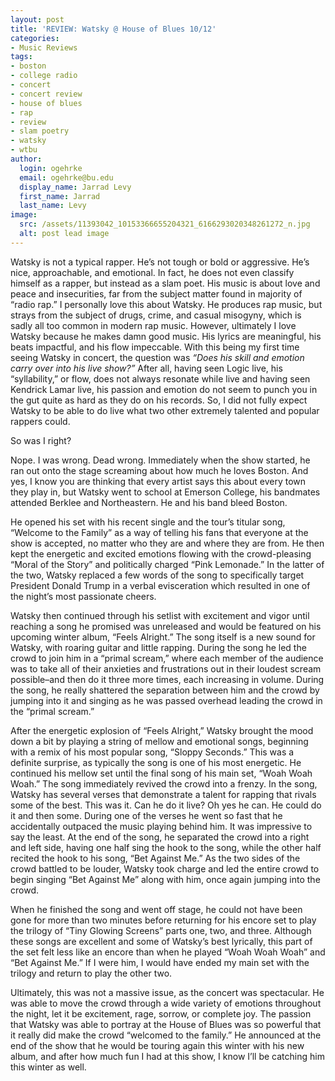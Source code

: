 ```yaml
---
layout: post
title: 'REVIEW: Watsky @ House of Blues 10/12'
categories:
- Music Reviews
tags:
- boston
- college radio
- concert
- concert review
- house of blues
- rap
- review
- slam poetry
- watsky
- wtbu
author:
  login: ogehrke
  email: ogehrke@bu.edu
  display_name: Jarrad Levy
  first_name: Jarrad
  last_name: Levy
image:
  src: /assets/11393042_10153366655204321_6166293020348261272_n.jpg
  alt: post lead image
---
```

Watsky is not a typical rapper. He’s not tough or bold or aggressive. He’s nice, approachable, and emotional. In fact, he does not even classify himself as a rapper, but instead as a slam poet. His music is about love and peace and insecurities, far from the subject matter found in majority of “radio rap.” I personally love this about Watsky. He produces rap music, but strays from the subject of drugs, crime, and casual misogyny, which is sadly all too common in modern rap music. However, ultimately I love Watsky because he makes damn good music. His lyrics are meaningful, his beats impactful, and his flow impeccable. With this being my first time seeing Watsky in concert, the question was _“Does his skill and emotion carry over into his live show?”_ After all, having seen Logic live, his “syllability,” or flow, does not always resonate while live and having seen Kendrick Lamar live, his passion and emotion do not seem to punch you in the gut quite as hard as they do on his records. So, I did not fully expect Watsky to be able to do live what two other extremely talented and popular rappers could.

So was I right?

Nope. I was wrong. Dead wrong. Immediately when the show started, he ran out onto the stage screaming about how much he loves Boston. And yes, I know you are thinking that every artist says this about every town they play in, but Watsky went to school at Emerson College, his bandmates attended Berklee and Northeastern. He and his band bleed Boston.

He opened his set with his recent single and the tour’s titular song, “Welcome to the Family” as a way of telling his fans that everyone at the show is accepted, no matter who they are and where they are from. He then kept the energetic and excited emotions flowing with the crowd-pleasing “Moral of the Story” and politically charged “Pink Lemonade.” In the latter of the two, Watsky replaced a few words of the song to specifically target President Donald Trump in a verbal evisceration which resulted in one of the night’s most passionate cheers.

Watsky then continued through his setlist with excitement and vigor until reaching a song he promised was unreleased and would be featured on his upcoming winter album, “Feels Alright.” The song itself is a new sound for Watsky, with roaring guitar and little rapping. During the song he led the crowd to join him in a “primal scream,” where each member of the audience was to take all of their anxieties and frustrations out in their loudest scream possible–and then do it three more times, each increasing in volume. During the song, he really shattered the separation between him and the crowd by jumping into it and singing as he was passed overhead leading the crowd in the “primal scream.”

After the energetic explosion of “Feels Alright,” Watsky brought the mood down a bit by playing a string of mellow and emotional songs, beginning with a remix of his most popular song, “Sloppy Seconds.” This was a definite surprise, as typically the song is one of his most energetic. He continued his mellow set until the final song of his main set, “Woah Woah Woah.” The song immediately revived the crowd into a frenzy. In the song, Watsky has several verses that demonstrate a talent for rapping that rivals some of the best. This was it. Can he do it live? Oh yes he can. He could do it and then some. During one of the verses he went so fast that he accidentally outpaced the music playing behind him. It was impressive to say the least. At the end of the song, he separated the crowd into a right and left side, having one half sing the hook to the song, while the other half recited the hook to his song, “Bet Against Me.” As the two sides of the crowd battled to be louder, Watsky took charge and led the entire crowd to begin singing “Bet Against Me” along with him, once again jumping into the crowd.

When he finished the song and went off stage, he could not have been gone for more than two minutes before returning for his encore set to play the trilogy of “Tiny Glowing Screens” parts one, two, and three. Although these songs are excellent and some of Watsky’s best lyrically, this part of the set felt less like an encore than when he played “Woah Woah Woah” and “Bet Against Me.” If I were him, I would have ended my main set with the trilogy and return to play the other two.

Ultimately, this was not a massive issue, as the concert was spectacular. He was able to move the crowd through a wide variety of emotions throughout the night, let it be excitement, rage, sorrow, or complete joy. The passion that Watsky was able to portray at the House of Blues was so powerful that it really did make the crowd “welcomed to the family.” He announced at the end of the show that he would be touring again this winter with his new album, and after how much fun I had at this show, I know I’ll be catching him this winter as well.